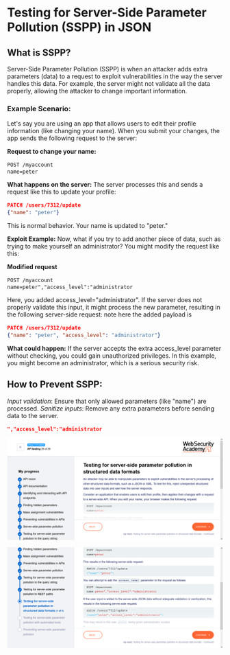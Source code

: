 # Testing for Server-Side Parameter Pollution (SSPP) in JSON

## What is SSPP?
Server-Side Parameter Pollution (SSPP) is when an attacker adds extra parameters (data) to a request to exploit vulnerabilities in the way the server handles this data. For example, the server might not validate all the data properly, allowing the attacker to change important information.

### Example Scenario:
Let's say you are using an app that allows users to edit their profile information (like changing your name). When you submit your changes, the app sends the following request to the server:

**Request to change your name:**
```plaintext
POST /myaccount
name=peter
```
**What happens on the server:**
The server processes this and sends a request like this to update your profile:

```json
PATCH /users/7312/update
{"name": "peter"}
```

This is normal behavior. Your name is updated to "peter."

**Exploit Example:**
Now, what if you try to add another piece of data, such as trying to make yourself an administrator? You might modify the request like this:

**Modified request**
```plaintext
POST /myaccount
name=peter","access_level":"administrator
```
Here, you added access_level="administrator". If the server does not properly validate this input, it might process the new parameter, resulting in the following server-side request:
note here the added payload is


```json
PATCH /users/7312/update
{"name": "peter", "access_level": "administrator"}

```

**What could happen:**
If the server accepts the extra access_level parameter without checking, you could gain unauthorized privileges. In this example, you might become an administrator, which is a serious security risk.


## How to Prevent SSPP:
*Input validation*: Ensure that only allowed parameters (like "name") are processed.
*Sanitize inputs*: Remove any extra parameters before sending data to the server.

```json
","access_level":"administrator
```
![Testing SSP](https://github.com/LanZeroth/Portswigger-Writeups/blob/main/Images/testing-ssp.png)

![Testing SSP](https://github.com/LanZeroth/Portswigger-Writeups/blob/main/Images/testing-ssp2.png)

